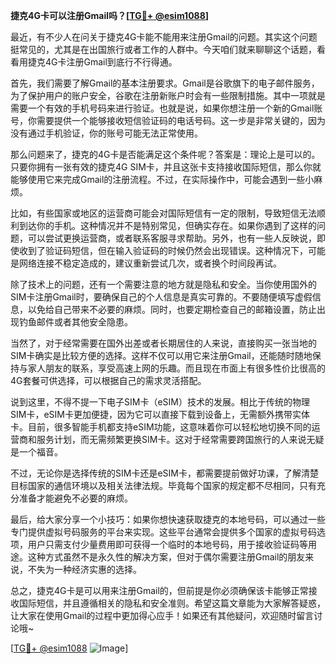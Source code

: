 **捷克4G卡可以注册Gmail吗？[[TG💪+ @esim1088](https://t.me/s/esim1088)]**

最近，有不少人在问关于捷克4G卡能不能用来注册Gmail的问题。其实这个问题挺常见的，尤其是在出国旅行或者工作的人群中。今天咱们就来聊聊这个话题，看看用捷克4G卡注册Gmail到底行不行得通。

首先，我们需要了解Gmail的基本注册要求。Gmail是谷歌旗下的电子邮件服务，为了保护用户的账户安全，谷歌在注册新账户时会有一些限制措施。其中一项就是需要一个有效的手机号码来进行验证。也就是说，如果你想注册一个新的Gmail账号，你需要提供一个能够接收短信验证码的电话号码。这一步是非常关键的，因为没有通过手机验证，你的账号可能无法正常使用。

那么问题来了，捷克的4G卡是否能满足这个条件呢？答案是：理论上是可以的。只要你拥有一张有效的捷克4G SIM卡，并且这张卡支持接收国际短信，那么你就能够使用它来完成Gmail的注册流程。不过，在实际操作中，可能会遇到一些小麻烦。

比如，有些国家或地区的运营商可能会对国际短信有一定的限制，导致短信无法顺利到达你的手机。这种情况并不是特别常见，但确实存在。如果你遇到了这样的问题，可以尝试更换运营商，或者联系客服寻求帮助。另外，也有一些人反映说，即使收到了验证码短信，但在输入验证码的时候仍然会出现错误。这种情况下，可能是网络连接不稳定造成的，建议重新尝试几次，或者换个时间段再试。

除了技术上的问题，还有一个需要注意的地方就是隐私和安全。当你使用国外的SIM卡注册Gmail时，要确保自己的个人信息是真实可靠的。不要随便填写虚假信息，以免给自己带来不必要的麻烦。同时，也要定期检查自己的邮箱设置，防止出现钓鱼邮件或者其他安全隐患。

当然了，对于经常需要在国外出差或者长期居住的人来说，直接购买一张当地的SIM卡确实是比较方便的选择。这样不仅可以用它来注册Gmail，还能随时随地保持与家人朋友的联系，享受高速上网的乐趣。而且现在市面上有很多性价比很高的4G套餐可供选择，可以根据自己的需求灵活搭配。

说到这里，不得不提一下电子SIM卡（eSIM）技术的发展。相比于传统的物理SIM卡，eSIM卡更加便捷，因为它可以直接下载到设备上，无需额外携带实体卡。目前，很多智能手机都支持eSIM功能，这意味着你可以轻松地切换不同的运营商和服务计划，而无需频繁更换SIM卡。这对于经常需要跨国旅行的人来说无疑是一个福音。

不过，无论你是选择传统的SIM卡还是eSIM卡，都需要提前做好功课，了解清楚目标国家的通信环境以及相关法律法规。毕竟每个国家的规定都不尽相同，只有充分准备才能避免不必要的麻烦。

最后，给大家分享一个小技巧：如果你想快速获取捷克的本地号码，可以通过一些专门提供虚拟号码服务的平台来实现。这些平台通常会提供多个国家的虚拟号码选项，用户只需支付少量费用即可获得一个临时的本地号码，用于接收验证码等用途。这种方式虽然不是永久性的解决方案，但对于偶尔需要注册Gmail的朋友来说，不失为一种经济实惠的选择。

总之，捷克4G卡是可以用来注册Gmail的，但前提是你必须确保该卡能够正常接收国际短信，并且遵循相关的隐私和安全准则。希望这篇文章能为大家解答疑惑，让大家在使用Gmail的过程中更加得心应手！如果还有其他疑问，欢迎随时留言讨论哦~

[[TG💪+ @esim1088](https://t.me/s/esim1088) ![Image](https://i.postimg.cc/4NQfJmqS/Snipaste-2025-05-13-00-14-12.png)]